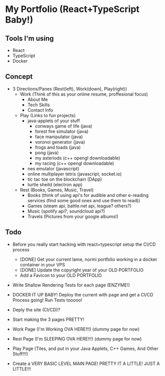 # My Portfolio (React+TypeScript Baby!)
## Tools I'm using
  - React
  - TypeScript
  - Docker

## Concept
  - 3 Directions/Panes (Rest(left), Work(down), Play(right))
    - Work (Think of this as your online resume, proffesional focus)
      - About Me
      - Tech Skills
      - Contact Info
    - Play (Links to fun projects)
      - java-applets of your stuff
        - conways game of life (java)
        - forest fire simulator (java)
        - face manipulator (java)
        - voronoi generator (java)
        - frogs and toads (java)
        - pong (java)
        - my asteriods (c++ opengl downloadable)
        - my racing (c++ opengl downloadable)
      - nes emulator (javascript)
      - online multiplayer tetris (javascript, socket.io)
      - tic tac toe on the blockchain (DApp)
      - turtle sheild (electron app)
    - Rest (Books, Games, Music, Travel)
      - Books (think of using api's for audible and other e-reading services (find some good ones and use them to read))
      - Games (steam api, battle.net api, league? others?)
      - Music (spotify api?, soundcloud api?)
      - Travels (Pictures from your google albums!)

## Todo
  - Before you really start hacking with react+typescript setup the CI/CD process
    - [DONE] Get your current lame, normi portfolio working in a docker container in your VPS
    - [DONE] Update the copyright year of your OLD PORTFOLIO
    - Add a Favicon to your OLD PORTFOLIO

  - Write Shallow Rendering Tests for each page (ENZYME!)
  - DOCKER IT UP BABY! Deploy the current with page and get a CI/CD Process going! Run Tests tooooo!

  - Deply the site (CI/CD)?

  - Start making the 3 pages PRETTY!

  - Work Page (I'm Working OVA HERE!!!) (dummy page for now)
  - Rest Page (I'm SLEEPING OVA HERE!!!) (dummy page for now)
  - Play Page (Tiles, and put in your Java Applets, C++ Games, And Other Stuff!!!)

  - Create a VERY BASIC LEVEL MAIN PAGE! PRETTY IT A LITTLE! JUST A LITTLE!!!
